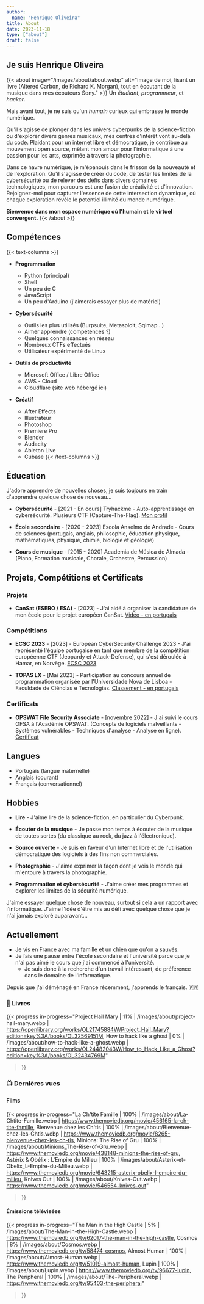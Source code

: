 ```yaml
---
author: 
  name: "Henrique Oliveira"
title: About
date: 2023-11-18
type: ["about"]
draft: false
---
```

## Je suis Henrique Oliveira

{{< about image="/images/about/about.webp" alt="Image de moi, lisant un livre (Altered Carbon, de Richard K. Morgan), tout en écoutant de la musique dans mes écouteurs Sony." >}}
Un _étudiant_, _programmeur_, et _hacker_.

Mais avant tout, je ne suis qu'un _humain_ curieux qui embrasse le monde numérique.

Qu'il s'agisse de plonger dans les univers cyberpunks de la science-fiction ou d'explorer divers genres musicaux, mes centres d'intérêt vont au-delà du code. Plaidant pour un internet libre et démocratique, je contribue au mouvement open source, mêlant mon amour pour l'informatique à une passion pour les arts, exprimée à travers la photographie.

Dans ce havre numérique, je m'épanouis dans le frisson de la nouveauté et de l'exploration. Qu'il s'agisse de créer du code, de tester les limites de la cybersécurité ou de relever des défis dans divers domaines technologiques, mon parcours est une fusion de créativité et d'innovation. Rejoignez-moi pour capturer l'essence de cette intersection dynamique, où chaque exploration révèle le potentiel illimité du monde numérique.

**Bienvenue dans mon espace numérique où l'humain et le virtuel convergent.**
{{< /about >}}

## Compétences

{{< text-columns >}}
- **Programmation**
  - Python (principal)
  - Shell
  - Un peu de C
  - JavaScript
  - Un peu d'Arduino (j'aimerais essayer plus de matériel)

- **Cybersécurité**
  - Outils les plus utilisés (Burpsuite, Metasploit, Sqlmap...)
  - Aimer apprendre (compétences ?)
  - Quelques connaissances en réseau
  - Nombreux CTFs effectués
  - Utilisateur expérimenté de Linux

- **Outils de productivité**
  - Microsoft Office / Libre Office
  - AWS - Cloud
  - Cloudflare (site web hébergé ici)

- **Créatif**
  - After Effects
  - Illustrateur
  - Photoshop
  - Premiere Pro
  - Blender
  - Audacity
  - Ableton Live
  - Cubase
{{< /text-columns >}}

## Éducation
J'adore apprendre de nouvelles choses, je suis toujours en train d'apprendre quelque chose de nouveau...

- **Cybersécurité** - \[2021 - En cours\] Tryhackme - Auto-apprentissage en cybersécurité. Plusieurs CTF (Capture-The-Flag). [Mon profil](https://tryhackme.com/p/M0streng0)

- **École secondaire** - \[2020 - 2023\] Escola Anselmo de Andrade - Cours de sciences (portugais, anglais, philosophie, éducation physique, mathématiques, physique, chimie, biologie et géologie)

- **Cours de musique** - \[2015 - 2020\] Academia de Música de Almada - (Piano, Formation musicale, Chorale, Orchestre, Percussion)

## Projets, Compétitions et Certificats

### Projets
- **CanSat (ESERO / ESA)** - \[2023\] - J'ai aidé à organiser la candidature de mon école pour le projet européen CanSat. [Vidéo - en portugais](https://www.youtube.com/watch?v=ZQTJ3w4_kTc)

### Compétitions
- **ECSC 2023** - \[2023\] - European CyberSecurity Challenge 2023 - J'ai représenté l'équipe portugaise en tant que membre de la compétition européenne CTF (Jeopardy et Attack-Defense), qui s'est déroulée à Hamar, en Norvège. [ECSC 2023](https://ecsc.eu/2023-challenge)

- **TOPAS LX** - \[Mai 2023\] - Participation au concours annuel de programmation organisée par l'Universidade Nova de Lisboa - Faculdade de Ciências e Tecnologias. [Classement - en portugais](https://eventos.fct.unl.pt/topas-lx/pages/classificacao-2023)

### Certificats
- **OPSWAT File Security Associate** - \[novembre 2022\] - J'ai suivi le cours OFSA à l'Académie OPSWAT. (Concepts de logiciels malveillants - Systèmes vulnérables - Techniques d'analyse - Analyse en ligne). [Certificat](https://learn.opswatacademy.com/certificate/4pbY8cSicg)

## Langues

- Portugais (langue maternelle)
- Anglais (courant)
- Français (conversationnel)

## Hobbies

- **Lire** - J'aime lire de la science-fiction, en particulier du Cyberpunk.

- **Écouter de la musique** - Je passe mon temps à écouter de la musique de toutes sortes (du classique au rock, du jazz à l'électronique).

- **Source ouverte** - Je suis en faveur d'un Internet libre et de l'utilisation démocratique des logiciels à des fins non commerciales.

- **Photographie** - J'aime exprimer la façon dont je vois le monde qui m'entoure à travers la photographie.

- **Programmation et cybersécurité** - J'aime créer mes programmes et explorer les limites de la sécurité numérique.

J'aime essayer quelque chose de nouveau, surtout si cela a un rapport avec l'informatique. J'aime l'idée d'être mis au défi avec quelque chose que je n'ai jamais exploré auparavant...

## Actuellement 
- Je vis en France avec ma famille et un chien que qu'on a sauvés.
- Je fais une pause entre l'école secondaire et l'université parce que je n'ai pas aimé le cours que j'ai commencé à l'université.
  - Je suis donc à la recherche d'un travail intéressant, de préférence dans le domaine de l'informatique.

Depuis que j'ai déménagé en France récemment, j'apprends le français. :fr:

### :book: Livres

{{< progress
  in-progress="Project Hail Mary | 11% | /images/about/project-hail-mary.webp | https://openlibrary.org/works/OL21745884W/Project_Hail_Mary?edition=key%3A/books/OL32569151M, How to hack like a ghost | 0% | /images/about/how-to-hack-like-a-ghost.webp | https://openlibrary.org/works/OL24482043W/How_to_Hack_Like_a_Ghost?edition=key%3A/books/OL32434769M"
>}}

### :tv: Dernières vues

#### Films

{{< progress
  in-progress="La Ch'tite Famille | 100% | /images/about/La-Chtite-Famille.webp | https://www.themoviedb.org/movie/456165-la-ch-tite-famille, Bienvenue chez les Ch'tis | 100% | /images/about/Bienvenue-chez-les-Chtis.webp | https://www.themoviedb.org/movie/8265-bienvenue-chez-les-ch-tis, Minions: The Rise of Gru | 100% | /images/about/Minions_The-Rise-of-Gru.webp | https://www.themoviedb.org/movie/438148-minions-the-rise-of-gru, Astérix & Obélix : L'Empire du Milieu | 100% | /images/about/Asterix-et-Obelix_L-Empire-du-Milieu.webp | https://www.themoviedb.org/movie/643215-asterix-obelix-l-empire-du-milieu, Knives Out | 100% | /images/about/Knives-Out.webp | https://www.themoviedb.org/movie/546554-knives-out"
>}}

#### Émissions télévisées

{{< progress
  in-progress="The Man in the High Castle | 5% | /images/about/The-Man-in-the-High-Castle.webp | https://www.themoviedb.org/tv/62017-the-man-in-the-high-castle, Cosmos | 8% | /images/about/Cosmos.webp | https://www.themoviedb.org/tv/58474-cosmos, Almost Human | 100% | /images/about/Almost-Human.webp | https://www.themoviedb.org/tv/51019-almost-human, Lupin | 100% | /images/about/Lupin.webp | https://www.themoviedb.org/tv/96677-lupin, The Peripheral | 100% | /images/about/The-Peripheral.webp | https://www.themoviedb.org/tv/95403-the-peripheral"
>}}